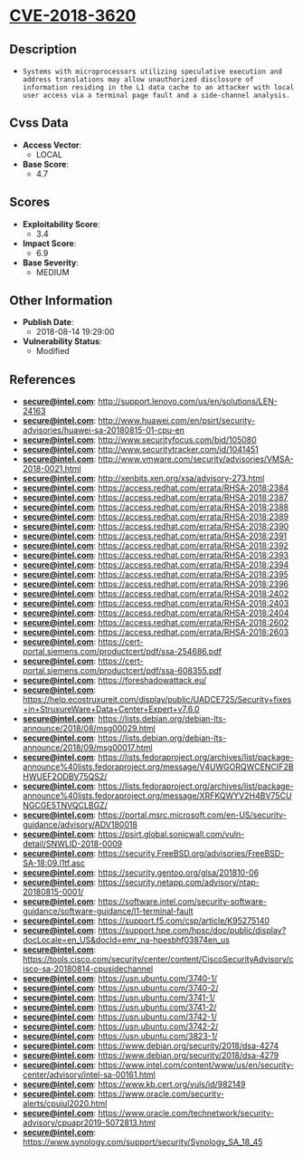 
# [CVE-2018-3620](https://cve.mitre.org/cgi-bin/cvename.cgi?name=CVE-2018-3620)

## Description

- `Systems with microprocessors utilizing speculative execution and address translations may allow unauthorized disclosure of information residing in the L1 data cache to an attacker with local user access via a terminal page fault and a side-channel analysis.`

## Cvss Data

- **Access Vector**:
  - LOCAL
- **Base Score**:
  - 4.7

## Scores

- **Exploitability Score**:
  - 3.4
- **Impact Score**:
  - 6.9
- **Base Severity**:
  - MEDIUM

## Other Information

- **Publish Date**:
  - 2018-08-14 19:29:00
- **Vulnerability Status**:
  - Modified

## References

- **secure@intel.com**: http://support.lenovo.com/us/en/solutions/LEN-24163
- **secure@intel.com**: http://www.huawei.com/en/psirt/security-advisories/huawei-sa-20180815-01-cpu-en
- **secure@intel.com**: http://www.securityfocus.com/bid/105080
- **secure@intel.com**: http://www.securitytracker.com/id/1041451
- **secure@intel.com**: http://www.vmware.com/security/advisories/VMSA-2018-0021.html
- **secure@intel.com**: http://xenbits.xen.org/xsa/advisory-273.html
- **secure@intel.com**: https://access.redhat.com/errata/RHSA-2018:2384
- **secure@intel.com**: https://access.redhat.com/errata/RHSA-2018:2387
- **secure@intel.com**: https://access.redhat.com/errata/RHSA-2018:2388
- **secure@intel.com**: https://access.redhat.com/errata/RHSA-2018:2389
- **secure@intel.com**: https://access.redhat.com/errata/RHSA-2018:2390
- **secure@intel.com**: https://access.redhat.com/errata/RHSA-2018:2391
- **secure@intel.com**: https://access.redhat.com/errata/RHSA-2018:2392
- **secure@intel.com**: https://access.redhat.com/errata/RHSA-2018:2393
- **secure@intel.com**: https://access.redhat.com/errata/RHSA-2018:2394
- **secure@intel.com**: https://access.redhat.com/errata/RHSA-2018:2395
- **secure@intel.com**: https://access.redhat.com/errata/RHSA-2018:2396
- **secure@intel.com**: https://access.redhat.com/errata/RHSA-2018:2402
- **secure@intel.com**: https://access.redhat.com/errata/RHSA-2018:2403
- **secure@intel.com**: https://access.redhat.com/errata/RHSA-2018:2404
- **secure@intel.com**: https://access.redhat.com/errata/RHSA-2018:2602
- **secure@intel.com**: https://access.redhat.com/errata/RHSA-2018:2603
- **secure@intel.com**: https://cert-portal.siemens.com/productcert/pdf/ssa-254686.pdf
- **secure@intel.com**: https://cert-portal.siemens.com/productcert/pdf/ssa-608355.pdf
- **secure@intel.com**: https://foreshadowattack.eu/
- **secure@intel.com**: https://help.ecostruxureit.com/display/public/UADCE725/Security+fixes+in+StruxureWare+Data+Center+Expert+v7.6.0
- **secure@intel.com**: https://lists.debian.org/debian-lts-announce/2018/08/msg00029.html
- **secure@intel.com**: https://lists.debian.org/debian-lts-announce/2018/09/msg00017.html
- **secure@intel.com**: https://lists.fedoraproject.org/archives/list/package-announce%40lists.fedoraproject.org/message/V4UWGORQWCENCIF2BHWUEF2ODBV75QS2/
- **secure@intel.com**: https://lists.fedoraproject.org/archives/list/package-announce%40lists.fedoraproject.org/message/XRFKQWYV2H4BV75CUNGCGE5TNVQCLBGZ/
- **secure@intel.com**: https://portal.msrc.microsoft.com/en-US/security-guidance/advisory/ADV180018
- **secure@intel.com**: https://psirt.global.sonicwall.com/vuln-detail/SNWLID-2018-0009
- **secure@intel.com**: https://security.FreeBSD.org/advisories/FreeBSD-SA-18:09.l1tf.asc
- **secure@intel.com**: https://security.gentoo.org/glsa/201810-06
- **secure@intel.com**: https://security.netapp.com/advisory/ntap-20180815-0001/
- **secure@intel.com**: https://software.intel.com/security-software-guidance/software-guidance/l1-terminal-fault
- **secure@intel.com**: https://support.f5.com/csp/article/K95275140
- **secure@intel.com**: https://support.hpe.com/hpsc/doc/public/display?docLocale=en_US&docId=emr_na-hpesbhf03874en_us
- **secure@intel.com**: https://tools.cisco.com/security/center/content/CiscoSecurityAdvisory/cisco-sa-20180814-cpusidechannel
- **secure@intel.com**: https://usn.ubuntu.com/3740-1/
- **secure@intel.com**: https://usn.ubuntu.com/3740-2/
- **secure@intel.com**: https://usn.ubuntu.com/3741-1/
- **secure@intel.com**: https://usn.ubuntu.com/3741-2/
- **secure@intel.com**: https://usn.ubuntu.com/3742-1/
- **secure@intel.com**: https://usn.ubuntu.com/3742-2/
- **secure@intel.com**: https://usn.ubuntu.com/3823-1/
- **secure@intel.com**: https://www.debian.org/security/2018/dsa-4274
- **secure@intel.com**: https://www.debian.org/security/2018/dsa-4279
- **secure@intel.com**: https://www.intel.com/content/www/us/en/security-center/advisory/intel-sa-00161.html
- **secure@intel.com**: https://www.kb.cert.org/vuls/id/982149
- **secure@intel.com**: https://www.oracle.com/security-alerts/cpujul2020.html
- **secure@intel.com**: https://www.oracle.com/technetwork/security-advisory/cpuapr2019-5072813.html
- **secure@intel.com**: https://www.synology.com/support/security/Synology_SA_18_45
